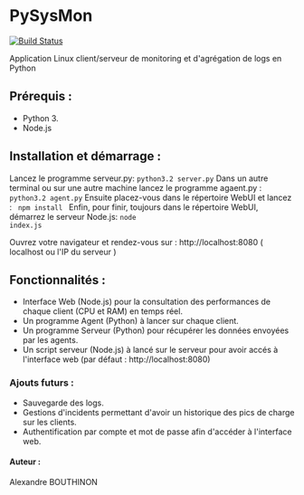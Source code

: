 # PySysMon

[![Build Status](https://travis-ci.org/alexandrebouthinon/PySysMon.svg?branch=master)](https://travis-ci.org/alexandrebouthinon/PySysMon)

Application Linux client/serveur de monitoring et d'agrégation de logs en Python


## Prérequis : 

- Python 3.
- Node.js

## Installation et démarrage :
Lancez le programme serveur.py:
<code>python3.2 server.py</code>
Dans un autre terminal ou sur une autre machine lancez le programme agaent.py :
<code>python3.2 agent.py</code>
Ensuite placez-vous dans le répertoire WebUI et lancez :
<code> npm install </code>
Enfin, pour finir,  toujours dans le répertoire WebUI, démarrez le serveur Node.js:
<code>node index.js</code>

Ouvrez votre navigateur et rendez-vous sur : http://localhost:8080 ( localhost ou l'IP du serveur )

## Fonctionnalités : 

- Interface Web (Node.js) pour la consultation des performances de chaque client (CPU et RAM) en temps réel.
- Un programme Agent (Python) à lancer sur chaque client.
- Un programme Serveur (Python) pour récupérer les données envoyées par les agents.
- Un script serveur (Node.js) à lancé sur le serveur pour avoir accés à l'interface web (par défaut : http://localhost:8080)

### Ajouts futurs :  

- Sauvegarde des logs.
- Gestions d'incidents permettant d'avoir un historique des pics de charge sur les clients.
- Authentification par compte et mot de passe afin d'accéder à l'interface web.


#### Auteur : 

Alexandre BOUTHINON  
